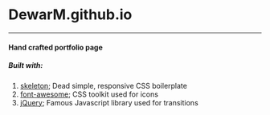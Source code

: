 # DewarM.github.io
---
#### Hand crafted portfolio page

##### Built with:
1. [skeleton](http://getskeleton.com/); Dead simple, responsive CSS boilerplate
2. [font-awesome](http://fontawesome.io/); CSS toolkit used for icons
3. [jQuery](https://jquery.com/); Famous Javascript library used for transitions
